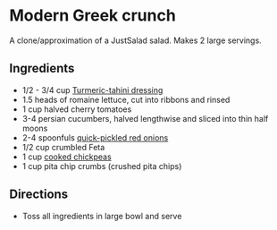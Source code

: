 # Modern Greek crunch
A clone/approximation of a JustSalad salad. Makes 2 large servings.

## Ingredients
* 1/2 - 3/4 cup [Turmeric-tahini dressing](../condiments-sauces-toppings/turmeric-tahini-dressing.html)
* 1.5 heads of romaine lettuce, cut into ribbons and rinsed
* 1 cup halved cherry tomatoes
* 3-4 persian cucumbers, halved lengthwise and sliced into thin half moons
* 2-4 spoonfuls [quick-pickled red onions](../cured-pickled/quick-pickled-red-onions.html)
* 1/2 cup crumbled Feta
* 1 cup [cooked chickpeas](../mains/instant-pot-chickpeas.html)
* 1 cup pita chip crumbs (crushed pita chips)

## Directions
* Toss all ingredients in large bowl and serve
